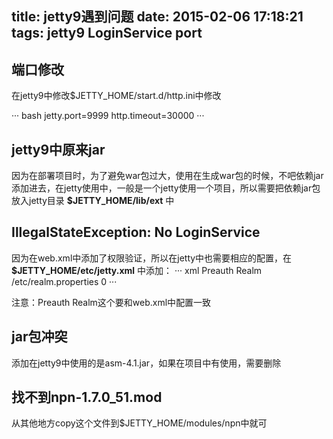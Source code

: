 title: jetty9遇到问题
date: 2015-02-06 17:18:21
tags: jetty9 LoginService  port
---

## 端口修改
    
在jetty9中修改$JETTY_HOME/start.d/http.ini中修改

··· bash
jetty.port=9999
http.timeout=30000
··· 

## jetty9中原来jar

因为在部署项目时，为了避免war包过大，使用在生成war包的时候，不吧依赖jar添加进去，在jetty使用中，一般是一个jetty使用一个项目，所以需要把依赖jar包放入jetty目录 **$JETTY_HOME/lib/ext** 中

## IllegalStateException: No LoginService

因为在web.xml中添加了权限验证，所以在jetty中也需要相应的配置，在 **$JETTY_HOME/etc/jetty.xml** 中添加：
··· xml
    <Call name="addBean">
      <Arg>
        <New class="org.eclipse.jetty.security.HashLoginService">
          <Set name="name">Preauth Realm</Set>
          <Set name="config"><SystemProperty name="jetty.home" default="."/>/etc/realm.properties</Set>
          <Set name="refreshInterval">0</Set>
        </New>
      </Arg>
    </Call>
···

注意：<Set name="name">Preauth Realm</Set>这个要和web.xml中<realm-name>配置一致

## jar包冲突

添加在jetty9中使用的是asm-4.1.jar，如果在项目中有使用，需要删除

## 找不到npn-1.7.0_51.mod

从其他地方copy这个文件到$JETTY_HOME/modules/npn中就可